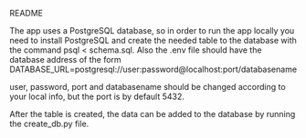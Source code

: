 README

The app uses a PostgreSQL database, so in order to run the app locally you need to install PostgreSQL and create the needed table to the database with the command psql < schema.sql. Also the .env file should have the database address of the form DATABASE_URL=postgresql://user:password@localhost:port/databasename

user, password, port and databasename should be changed according to your local info, but the port is by default 5432.

After the table is created, the data can be added to the database by running the create_db.py file.
